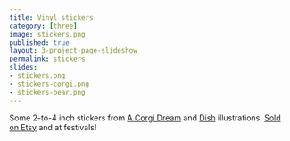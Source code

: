 ```yaml
---
title: Vinyl stickers
category: [three]
image: stickers.png
published: true
layout: 3-project-page-slideshow
permalink: stickers
slides: 
- stickers.png
- stickers-corgi.png
- stickers-bear.png
---
```

Some 2-to-4 inch stickers from [A Corgi Dream](/a-corgi-dream) and [Dish](/dish) illustrations. [Sold on Etsy](//www.etsy.com/shop/cristaalejandre) and at festivals!